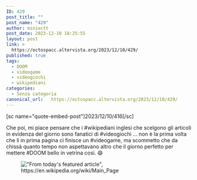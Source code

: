 ```yaml
---
ID: 429
post_title: ""
post_name: "429"
author: minioctt
post_date: 2023-12-10 18:25:55
layout: post
link: >
  https://octospacc.altervista.org/2023/12/10/429/
published: true
tags:
  - DOOM
  - videogame
  - videogiochi
  - wikipediani
categories:
  - Senza categoria
canonical_url:   https://octospacc.altervista.org/2023/12/10/429/
---
```

<!-- wp:paragraph -->
<p>[sc name="quote-embed-post"]2023/12/10/416[/sc]</p>
<!-- /wp:paragraph -->

<!-- wp:paragraph -->
<p>Che poi, mi piace pensare che i #wikipediani inglesi che scelgono gli articoli in evidenza del giorno sono fanatici di #videogiochi ... non è la prima volta che lì in prima pagina ci finisce un #videogame, ma scommetto che da chissà quanto tempo non aspettavano altro che il giorno perfetto per mettere #DOOM bello in vetrina così. 😄️</p>
<!-- /wp:paragraph -->

<!-- wp:paragraph -->
<p></p>
<!-- /wp:paragraph -->

<!-- wp:image {"id":434,"sizeSlug":"full","linkDestination":"none"} -->
<figure class="wp-block-image size-full"><img src="{{site.cdnurl}}/assets/uploads/2023/12/image-6.png" alt="&quot;From today's featured article&quot;, https://en.wikipedia.org/wiki/Main_Page" class="wp-image-434"/></figure>
<!-- /wp:image -->
